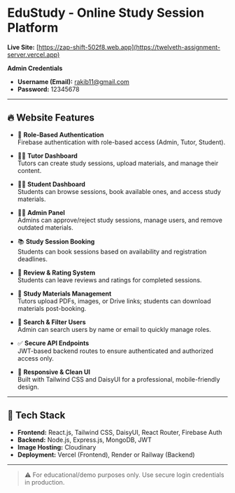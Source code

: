 <!-- # React + Vite

This template provides a minimal setup to get React working in Vite with HMR and some ESLint rules.

Currently, two official plugins are available:

- [@vitejs/plugin-react](https://github.com/vitejs/vite-plugin-react/blob/main/packages/plugin-react) uses [Babel](https://babeljs.io/) for Fast Refresh
- [@vitejs/plugin-react-swc](https://github.com/vitejs/vite-plugin-react/blob/main/packages/plugin-react-swc) uses [SWC](https://swc.rs/) for Fast Refresh

## Expanding the ESLint configuration

If you are developing a production application, we recommend using TypeScript with type-aware lint rules enabled. Check out the [TS template](https://github.com/vitejs/vite/tree/main/packages/create-vite/template-react-ts) for information on how to integrate TypeScript and [`typescript-eslint`](https://typescript-eslint.io) in your project. -->

# EduStudy - Online Study Session Platform

**Live Site:** [https://zap-shift-502f8.web.app](https://twelveth-assignment-server.vercel.app)

**Admin Credentials**  
- **Username (Email):** rakib11@gmail.com  
- **Password:** 12345678

---

## 🔥 Website Features

- 🔐 **Role-Based Authentication**  
  Firebase authentication with role-based access (Admin, Tutor, Student).

- 🧑‍🏫 **Tutor Dashboard**  
  Tutors can create study sessions, upload materials, and manage their content.

- 🧑‍🎓 **Student Dashboard**  
  Students can browse sessions, book available ones, and access study materials.

- 🧑‍💼 **Admin Panel**  
  Admins can approve/reject study sessions, manage users, and remove outdated materials.

- 📚 **Study Session Booking**  
  Students can book sessions based on availability and registration deadlines.

- 📝 **Review & Rating System**  
  Students can leave reviews and ratings for completed sessions.

- 📂 **Study Materials Management**  
  Tutors upload PDFs, images, or Drive links; students can download materials post-booking.

- 🔎 **Search & Filter Users**  
  Admin can search users by name or email to quickly manage roles.

- ✅ **Secure API Endpoints**  
  JWT-based backend routes to ensure authenticated and authorized access only.

- 🎨 **Responsive & Clean UI**  
  Built with Tailwind CSS and DaisyUI for a professional, mobile-friendly design.

---

## 📁 Tech Stack

- **Frontend:** React.js, Tailwind CSS, DaisyUI, React Router, Firebase Auth  
- **Backend:** Node.js, Express.js, MongoDB, JWT  
- **Image Hosting:** Cloudinary  
- **Deployment:** Vercel (Frontend), Render or Railway (Backend)

---

> ⚠️ For educational/demo purposes only. Use secure login credentials in production.

